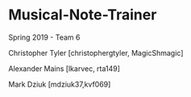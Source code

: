 # Musical-Note-Trainer
Spring 2019 - Team 6


Christopher Tyler [christophergtyler, MagicShmagic]

Alexander Mains [lkarvec, rta149]

Mark Dziuk [mdziuk37,kvf069]
